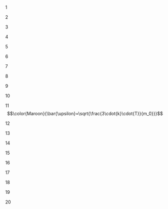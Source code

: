 1



2




3





4




5




6




7





8



9



10




11 $$\color{Maroon}{\bar{\upsilon}=\sqrt{\frac{3\cdot{k}\cdot{T}}{m_0}}}$$



12


13



14



15




16





17




18





19




20
